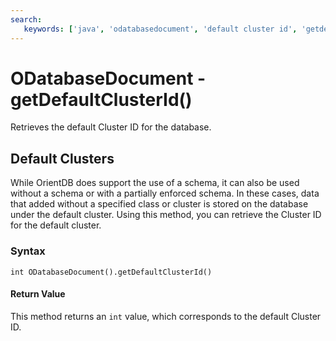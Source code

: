 ```yaml
---
search:
   keywords: ['java', 'odatabasedocument', 'default cluster id', 'getdefaultclusterid']
---
```


# ODatabaseDocument - getDefaultClusterId()

Retrieves the default Cluster ID for the database.

## Default Clusters 

While OrientDB does support the use of a schema, it can also be used without a schema or with a partially enforced schema.  In these cases, data that added without a specified class or cluster is stored on the database under the default cluster.  Using this method, you can retrieve the Cluster ID for the default cluster. 

### Syntax

```
int ODatabaseDocument().getDefaultClusterId()
```

#### Return Value

This method returns an `int` value, which corresponds to the default Cluster ID.



